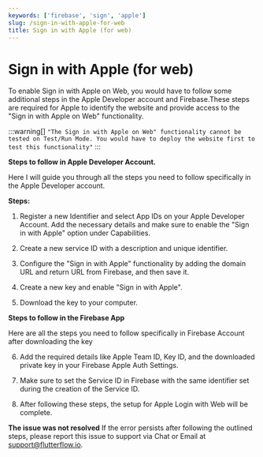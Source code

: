 ```yaml
---
keywords: ['firebase', 'sign', 'apple']
slug: /sign-in-with-apple-for-web
title: Sign in with Apple (for web)
---
```

# Sign in with Apple (for web)

To enable Sign in with Apple on Web, you would have to follow some additional steps in the Apple Developer account and Firebase.These steps are required for Apple to identify the website and provide access to the "Sign in with Apple on Web" functionality.


:::warning[]
`"The Sign in with Apple on Web" functionality cannot be tested on Test/Run Mode. You would have to deploy the website first to test this functionality"`
:::

**Steps to follow in Apple Developer Account.**

Here I will guide you through all the steps you need to follow specifically in the Apple Developer account.

**Steps:**
1. Register a new Identifier and select App IDs on your Apple Developer Account. Add the necessary details and make sure to enable the "Sign in with Apple" option under Capabilities.

2. Create a new service ID with a description and unique identifier.

3. Configure the "Sign in with Apple" functionality by adding the domain URL and return URL from Firebase, and then save it.

4. Create a new key and enable "Sign in with Apple".
5. Download the key to your computer.

**Steps to follow in the Firebase App**

Here are all the steps you need to follow specifically in Firebase Account after downloading the key

6. Add the required details like Apple Team ID, Key ID, and the downloaded private key in your Firebase Apple Auth Settings.​
7. Make sure to set the Service ID in Firebase with the same identifier set during the creation of the Service ID.

8. After following these steps, the setup for Apple Login with Web will be complete.

**The issue was not resolved**
If the error persists after following the outlined steps, please report this issue to support via Chat or Email at support@flutterflow.io.